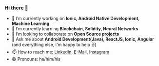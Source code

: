 ### Hi there 👋

<!--
**yuvrajjsingh0/yuvrajjsingh0** is a ✨ _special_ ✨ repository because its `README.md` (this file) appears on your GitHub profile.

Here are some ideas to get you started:
-->

- 🔭 I’m currently working on **Ionic, Android Native Development, Machine Learning**
- 🌱 I’m currently learning **Blockchain, Solidity, Neural Networks**
- 👯 I’m looking to collaborate on **Open Source projects**
- 💬 Ask me about **Android Development(Java), ReactJS, Ionic, Angular** (and everything else, i'm happy to help ✌️)
- 📫 How to reach me: [LinkedIn](https://www.linkedin.com/in/yuvrajjsingh0/), [E-Mail](mailto:yuvraj@hexane.co.in), [Instagram](https://instagram.com/its_yuvrajsingh)
- 😄 Pronouns: he/him/his

